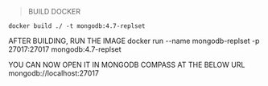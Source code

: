 > BUILD DOCKER

```
docker build ./ -t mongodb:4.7-replset
```

AFTER BUILDING, RUN THE IMAGE
docker run --name mongodb-replset -p 27017:27017 mongodb:4.7-replset

YOU CAN NOW OPEN IT IN MONGODB COMPASS AT THE BELOW URL
mongodb://localhost:27017
